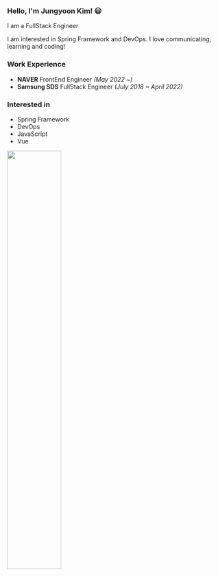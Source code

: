 
### Hello, I'm Jungyoon Kim! 😃

I am a FullStack Engineer

I am interested in Spring Framework and DevOps. I love communicating, learning and coding! 

 
### Work Experience
- **NAVER** FrontEnd Engineer *(May 2022 ~)*
- **Samsung SDS** FullStack Engineer *(July 2018 ~ April 2022)*
  
### Interested in
- Spring Framework
- DevOps
- JavaScript
- Vue

<img src="https://github-readme-stats.vercel.app/api?username=skyepodium&theme=nightowl&show_icons=true" align="left" style="width: 50%" />

